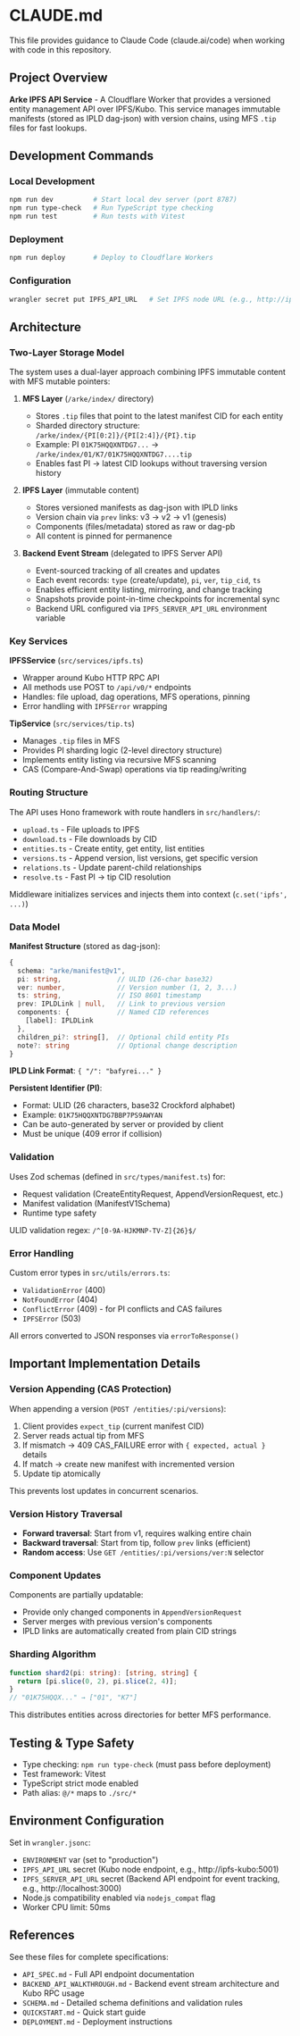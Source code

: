 # CLAUDE.md

This file provides guidance to Claude Code (claude.ai/code) when working with code in this repository.

## Project Overview

**Arke IPFS API Service** - A Cloudflare Worker that provides a versioned entity management API over IPFS/Kubo. This service manages immutable manifests (stored as IPLD dag-json) with version chains, using MFS `.tip` files for fast lookups.

## Development Commands

### Local Development
```bash
npm run dev          # Start local dev server (port 8787)
npm run type-check   # Run TypeScript type checking
npm run test         # Run tests with Vitest
```

### Deployment
```bash
npm run deploy       # Deploy to Cloudflare Workers
```

### Configuration
```bash
wrangler secret put IPFS_API_URL   # Set IPFS node URL (e.g., http://ipfs-kubo:5001)
```

## Architecture

### Two-Layer Storage Model

The system uses a dual-layer approach combining IPFS immutable content with MFS mutable pointers:

1. **MFS Layer** (`/arke/index/` directory)
   - Stores `.tip` files that point to the latest manifest CID for each entity
   - Sharded directory structure: `/arke/index/{PI[0:2]}/{PI[2:4]}/{PI}.tip`
   - Example: PI `01K75HQQXNTDG7...` → `/arke/index/01/K7/01K75HQQXNTDG7....tip`
   - Enables fast PI → latest CID lookups without traversing version history

2. **IPFS Layer** (immutable content)
   - Stores versioned manifests as dag-json with IPLD links
   - Version chain via `prev` links: v3 → v2 → v1 (genesis)
   - Components (files/metadata) stored as raw or dag-pb
   - All content is pinned for permanence

3. **Backend Event Stream** (delegated to IPFS Server API)
   - Event-sourced tracking of all creates and updates
   - Each event records: `type` (create/update), `pi`, `ver`, `tip_cid`, `ts`
   - Enables efficient entity listing, mirroring, and change tracking
   - Snapshots provide point-in-time checkpoints for incremental sync
   - Backend URL configured via `IPFS_SERVER_API_URL` environment variable

### Key Services

**IPFSService** (`src/services/ipfs.ts`)
- Wrapper around Kubo HTTP RPC API
- All methods use POST to `/api/v0/*` endpoints
- Handles: file upload, dag operations, MFS operations, pinning
- Error handling with `IPFSError` wrapping

**TipService** (`src/services/tip.ts`)
- Manages `.tip` files in MFS
- Provides PI sharding logic (2-level directory structure)
- Implements entity listing via recursive MFS scanning
- CAS (Compare-And-Swap) operations via tip reading/writing

### Routing Structure

The API uses Hono framework with route handlers in `src/handlers/`:
- `upload.ts` - File uploads to IPFS
- `download.ts` - File downloads by CID
- `entities.ts` - Create entity, get entity, list entities
- `versions.ts` - Append version, list versions, get specific version
- `relations.ts` - Update parent-child relationships
- `resolve.ts` - Fast PI → tip CID resolution

Middleware initializes services and injects them into context (`c.set('ipfs', ...)`)

### Data Model

**Manifest Structure** (stored as dag-json):
```typescript
{
  schema: "arke/manifest@v1",
  pi: string,              // ULID (26-char base32)
  ver: number,             // Version number (1, 2, 3...)
  ts: string,              // ISO 8601 timestamp
  prev: IPLDLink | null,   // Link to previous version
  components: {            // Named CID references
    [label]: IPLDLink
  },
  children_pi?: string[],  // Optional child entity PIs
  note?: string            // Optional change description
}
```

**IPLD Link Format**: `{ "/": "bafyrei..." }`

**Persistent Identifier (PI)**:
- Format: ULID (26 characters, base32 Crockford alphabet)
- Example: `01K75HQQXNTDG7BBP7PS9AWYAN`
- Can be auto-generated by server or provided by client
- Must be unique (409 error if collision)

### Validation

Uses Zod schemas (defined in `src/types/manifest.ts`) for:
- Request validation (CreateEntityRequest, AppendVersionRequest, etc.)
- Manifest validation (ManifestV1Schema)
- Runtime type safety

ULID validation regex: `/^[0-9A-HJKMNP-TV-Z]{26}$/`

### Error Handling

Custom error types in `src/utils/errors.ts`:
- `ValidationError` (400)
- `NotFoundError` (404)
- `ConflictError` (409) - for PI conflicts and CAS failures
- `IPFSError` (503)

All errors converted to JSON responses via `errorToResponse()`

## Important Implementation Details

### Version Appending (CAS Protection)

When appending a version (`POST /entities/:pi/versions`):
1. Client provides `expect_tip` (current manifest CID)
2. Server reads actual tip from MFS
3. If mismatch → 409 CAS_FAILURE error with `{ expected, actual }` details
4. If match → create new manifest with incremented version
5. Update tip atomically

This prevents lost updates in concurrent scenarios.

### Version History Traversal

- **Forward traversal**: Start from v1, requires walking entire chain
- **Backward traversal**: Start from tip, follow `prev` links (efficient)
- **Random access**: Use `GET /entities/:pi/versions/ver:N` selector

### Component Updates

Components are partially updatable:
- Provide only changed components in `AppendVersionRequest`
- Server merges with previous version's components
- IPLD links are automatically created from plain CID strings

### Sharding Algorithm

```typescript
function shard2(pi: string): [string, string] {
  return [pi.slice(0, 2), pi.slice(2, 4)];
}
// "01K75HQQX..." → ["01", "K7"]
```

This distributes entities across directories for better MFS performance.

## Testing & Type Safety

- Type checking: `npm run type-check` (must pass before deployment)
- Test framework: Vitest
- TypeScript strict mode enabled
- Path alias: `@/*` maps to `./src/*`

## Environment Configuration

Set in `wrangler.jsonc`:
- `ENVIRONMENT` var (set to "production")
- `IPFS_API_URL` secret (Kubo node endpoint, e.g., http://ipfs-kubo:5001)
- `IPFS_SERVER_API_URL` secret (Backend API endpoint for event tracking, e.g., http://localhost:3000)
- Node.js compatibility enabled via `nodejs_compat` flag
- Worker CPU limit: 50ms

## References

See these files for complete specifications:
- `API_SPEC.md` - Full API endpoint documentation
- `BACKEND_API_WALKTHROUGH.md` - Backend event stream architecture and Kubo RPC usage
- `SCHEMA.md` - Detailed schema definitions and validation rules
- `QUICKSTART.md` - Quick start guide
- `DEPLOYMENT.md` - Deployment instructions

